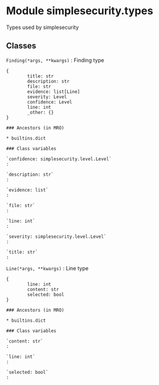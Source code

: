Module simplesecurity.types
===========================
Types used by simplesecurity

Classes
-------

`Finding(*args, **kwargs)`
:   Finding type
    
    {
            title: str
            description: str
            file: str
            evidence: list[Line]
            severity: Level
            confidence: Level
            line: int
            _other: {}
    }

    ### Ancestors (in MRO)

    * builtins.dict

    ### Class variables

    `confidence: simplesecurity.level.Level`
    :

    `description: str`
    :

    `evidence: list`
    :

    `file: str`
    :

    `line: int`
    :

    `severity: simplesecurity.level.Level`
    :

    `title: str`
    :

`Line(*args, **kwargs)`
:   Line type
    
    {
            line: int
            content: str
            selected: bool
    }

    ### Ancestors (in MRO)

    * builtins.dict

    ### Class variables

    `content: str`
    :

    `line: int`
    :

    `selected: bool`
    :